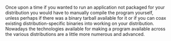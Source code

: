 Once upon a time if you wanted to run an application not packaged for your distribution you would have to manually compile the program yourself, unless perhaps if there was a binary tarball available for it or if you can coax existing distribution-specific binaries into working on your distribution. Nowadays the technologies available for making a program available across the various distributions are a little more numerous and advanced.

